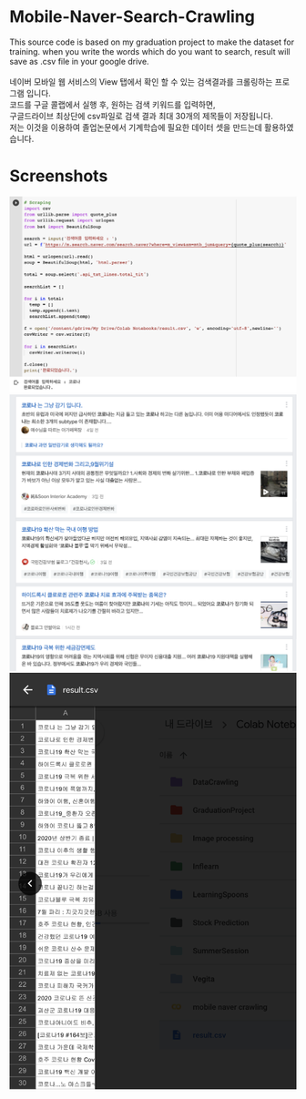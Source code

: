 # Mobile-Naver-Search-Crawling
This source code is based on my graduation project to make the dataset for training. when you write the words which do you want to search, result will save as .csv file in your google drive. </br></br>
네이버 모바일 웹 서비스의 View 탭에서 확인 할 수 있는 검색결과를 크롤링하는 프로그램 입니다.</br>
코드를 구글 콜랩에서 실행 후, 원하는 검색 키워드를 입력하면,</br>
구글드라이브 최상단에 csv파일로 검색 결과 최대 30개의 제목들이 저장됩니다.</br>
저는 이것을 이용하여 졸업논문에서 기계학습에 필요한 데이터 셋을 만드는데 활용하였습니다.</br>

# Screenshots
![r1](https://github.com/par3k/Mobile-Naver-Search-Crawling/blob/master/1.png)
![r2](https://github.com/par3k/Mobile-Naver-Search-Crawling/blob/master/2.png)
![r3](https://github.com/par3k/Mobile-Naver-Search-Crawling/blob/master/3.png)

